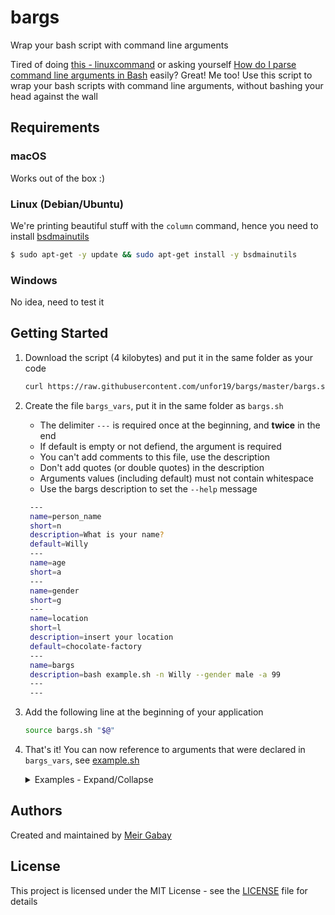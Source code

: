 # bargs

Wrap your bash script with command line arguments

Tired of doing [this - linuxcommand](http://linuxcommand.org/lc3_wss0120.php) or asking yourself [How do I parse command line arguments in Bash](https://stackoverflow.com/questions/192249/how-do-i-parse-command-line-arguments-in-bash) easily? Great! Me too! Use this script to wrap your bash scripts with command line arguments, without bashing your head against the wall

## Requirements

### macOS

Works out of the box :)

### Linux (Debian/Ubuntu)

We're printing beautiful stuff with the `column` command, hence you need to install [bsdmainutils](https://screenshots.debian.net/package/bsdmainutils)

```bash
$ sudo apt-get -y update && sudo apt-get install -y bsdmainutils
```

### Windows

No idea, need to test it

## Getting Started

1. Download the script (4 kilobytes) and put it in the same folder as your code

   ```bash
   curl https://raw.githubusercontent.com/unfor19/bargs/master/bargs.sh --output bargs.sh
   ```

1. Create the file `bargs_vars`, put it in the same folder as `bargs.sh`

   - The delimiter `---` is required once at the beginning, and **twice** in the end
   - If default is empty or not defiend, the argument is required
   - You can't add comments to this file, use the description
   - Don't add quotes (or double quotes) in the description
   - Arguments values (including default) must not contain whitespace
   - Use the bargs description to set the `--help` message

   ```bash
    ---
    name=person_name
    short=n
    description=What is your name?
    default=Willy
    ---
    name=age
    short=a
    ---
    name=gender
    short=g
    ---
    name=location
    short=l
    description=insert your location
    default=chocolate-factory
    ---
    name=bargs
    description=bash example.sh -n Willy --gender male -a 99
    ---
    ---
   ```

1. Add the following line at the beginning of your application

   ```bash
   source bargs.sh "$@"
   ```

1. That's it! You can now reference to arguments that were declared in `bargs_vars`, see [example.sh](https://github.com/unfor19/bargs/blob/master/example.sh)

   <details><summary>
   Examples - Expand/Collapse
   </summary>

   - ```bash
      $ bash example.sh -n Willy --gender male -a 99
      Name:      Willy
      Age:       99
      Gender:    male
      Location:  chocolate-factory
     ```

   - ```bash
      $ bash example.sh -h

      Usage: bash example.sh -n Willy --gender male -a 99
      --person_name  |  -n  [Willy]              What is your name?
      --age          |  -a  [Required]
      --gender       |  -g  [Required]
      --location     |  -l  [chocolate-factory]  insert your location
     ```

   - ```bash
      bash example.sh -n Meir --gender male
      [ERROR] Required argument: age

      Usage: bash example.sh -n Willy --gender male -a 99

      --person_name  |  -n  [Willy]              What is your name?
      --age          |  -a  [Required]
      --gender       |  -g  [Required]
      --location     |  -l  [chocolate-factory]  insert your location
     ```

   </details>

## Authors

Created and maintained by [Meir Gabay](https://github.com/unfor19)

## License

This project is licensed under the MIT License - see the [LICENSE](https://github.com/unfor19/bargs/blob/master/LICENSE) file for details
